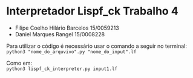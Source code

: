 # Interpretador Lispf_ck Trabalho 4

- Filipe Coelho Hilário Barcelos 15/0059213
- Daniel Marques Rangel 15/0008228

Para utilizar o código é necessário usar o comando a seguir no terminal:  
  ``python3 "nome_do_arquvivo".py "nome_do_input".lf``

Como em:  
  ``python3 lispf_ck_interpreter.py input1.lf``
